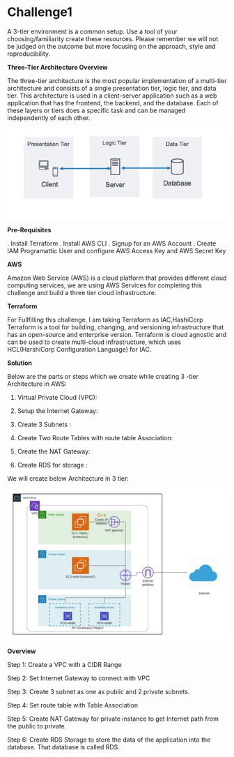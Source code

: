 # Challenge1

A 3-tier environment is a common setup. Use a tool of your choosing/familiarity create these resources. Please remember we will not be judged on the outcome but more focusing on the approach, style and reproducibility.

**Three-Tier Architecture Overview**

The three-tier architecture is the most popular implementation of a multi-tier architecture and consists of a single presentation tier, logic tier, and data tier. This architecture is used in a client-server application such as a web application that has the frontend, the backend, and the database. Each of these layers or tiers does a specific task and can be managed independently of each other.

<img src="3tierarch.png" alt="3tierarch" class="inline"/>


**Pre-Requisites**

. Install Terraform
. Install AWS CLI
. Signup for an AWS Account
. Create IAM Programattic User and configure AWS Access Key and AWS Secret Key

**AWS**

Amazon Web Service (AWS) is a cloud platform that provides different cloud computing services, we are using AWS Services for completing this challenge and build a three tier cloud infrastructure.

**Terraform**

For Fullfilling this challenge, I am taking Terraform as IAC,HashiCorp Terraform is a tool for building, changing, and versioning infrastructure that has an open-source and enterprise version. Terraform is cloud agnostic and can be used to create multi-cloud infrastructure, which uses HCL(HarshiCorp Configuration Language) for IAC.

**Solution**

Below are the parts or steps which we create while creating 3 -tier Architecture in AWS:

1. Virtual Private Cloud (VPC):

2. Setup the Internet Gateway:

3. Create 3 Subnets :

4. Create Two Route Tables with route table Association:

5. Create the NAT Gateway:

6. Create RDS for storage :

We will create below Architecture in 3 tier:

<img src="3-Tier-AWS-Arch.jpeg" alt="3-Tier-AWS-Arch" class="inline"/>

**Overview**

Step 1: Create a VPC with a CIDR Range

Step 2: Set Internet Gateway to connect with VPC

Step 3: Create 3 subnet as one as public and 2 private subnets.

Step 4: Set route table with Table Association

Step 5: Create NAT Gateway for private instance to get Internet path from the public to private.

Step 6: Create RDS Storage to store the data of the application into the database. That database is called RDS.

